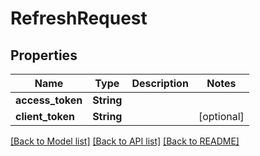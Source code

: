 # RefreshRequest

## Properties
Name | Type | Description | Notes
------------ | ------------- | ------------- | -------------
**access_token** | **String** |  | 
**client_token** | **String** |  | [optional] 

[[Back to Model list]](../README.md#documentation-for-models) [[Back to API list]](../README.md#documentation-for-api-endpoints) [[Back to README]](../README.md)


